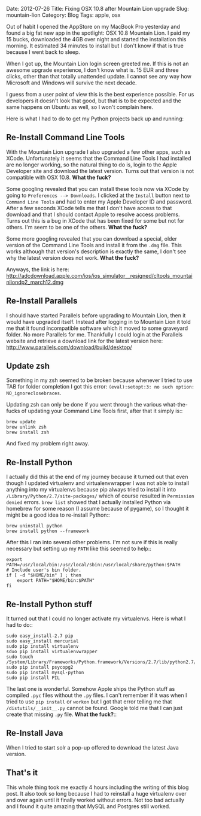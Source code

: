 Date: 2012-07-26
Title: Fixing OSX 10.8 after Mountain Lion upgrade
Slug: mountain-lion
Category: Blog
Tags: apple, osx

Out of habit I opened the AppStore on my MacBook Pro yesterday and found a big
fat new app in the spotlight: OSX 10.8 Mountain Lion. I paid my 15 bucks,
downloaded the 4GB over night and started the installation this morning. It
estimated 34 minutes to install but I don't know if that is true because I went
back to sleep.

When I got up, the Mountain Lion login screen greeted me. If this is not an
awesome upgrade experience, I don't know what is. 15 EUR and three clicks,
other than that totally unattended update. I cannot see any way how Microsoft
and Windows will survive the next decade.

I guess from a user point of view this is the best experience possible. For us
developers it doesn't look that good, but that is to be expected and the same
happens on Ubuntu as well, so I won't complain here.

Here is what I had to do to get my Python projects back up and running:

## Re-Install Command Line Tools

With the Mountain Lion upgrade I also upgraded a few other apps, such as XCode.
Unfortunately it seems that the Command Line Tools I had installed are no
longer working, so the natural thing to do is, login to the Apple Developer
site and download the latest version. Turns out that version is not compatible
with OSX 10.8. **What the fuck?**

Some googling revealed that you can install these tools now via XCode by going
to ``Preferences --> Downloads``. I clicked at the ``Install`` button next to
``Command Line Tools`` and had to enter my Apple Developer ID and password.
After a few seconds XCode tells me that I don't have access to that download
and that I should contact Apple to resolve access problems. Turns out this is
a bug in XCode that has been fixed for some but not for others. I'm seem to be
one of the others. **What the fuck?**

Some more googling revealed that you can download a special, older version
of the Command Line Tools and install it from the ``.dmg`` file. This works
although that version's description is exactly the same, I don't see why the
latest version does not work. **What the fuck?**

Anyways, the link is here: http://adcdownload.apple.com/ios/ios_simulator__resigned/cltools_mountainliondp2_march12.dmg

## Re-Install Parallels

I should have started Parallels before upgrading to Mountain Lion, then it
would have upgraded itself. Instead after logging in to Mountain Lion it
told me that it found incompatible software which it moved to some graveyard
folder. No more Parallels for me. Thankfully I could login at the Parallels
website and retrieve a download link for the latest version here: http://www.parallels.com/download/build/desktop/

## Update zsh

Something in my zsh seemed to be broken because whenever I tried to use TAB
for folder completion I got this error: ``(eval):setopt:3: no such option: NO_ignoreclosebraces``.

Updating zsh can only be done if you went through the various what-the-fucks of
updating your Command Line Tools first, after that it simply is::

    brew update
    brew unlink zsh
    brew install zsh

And fixed my problem right away.

## Re-Install Python

I actually did this at the end of my journey because it turned out that even
though I updated virtualenv and virtualenvwrapper I was not able to install
anything into my virtualenvs because pip always tried to install it into
``/Library/Python/2.7/site-packages/`` which of course resulted in ``Permission
denied`` errors. ``brew list`` showed that I actually installed Python via
homebrew for some reason (I assume because of pygame), so I thought it might
be a good idea to re-install Python::

    brew uninstall python
    brew install python --framework

After this I ran into several other problems. I'm not sure if this is really
necessary but setting up my ``PATH`` like this seemed to help::

    export PATH=/usr/local/bin:/usr/local/sbin:/usr/local/share/python:$PATH
    # Include user's bin folder.
    if [ -d "$HOME/bin" ] ; then
        export PATH="$HOME/bin:$PATH"
    fi

## Re-Install Python stuff

It turned out that I could no longer activate my virtualenvs. Here is what I
had to do::

    sudo easy_install-2.7 pip
    sudo easy_install mercurial
    sudo pip install virtualenv
    sduo pip install virtualenvwrapper
    sudo touch /System/Library/Frameworks/Python.framework/Versions/2.7/lib/python2.7/distutils/__init__.py
    sudo pip install psycopg2
    sudo pip install mysql-python
    sudo pip install PIL

The last one is wonderful. Somehow Apple ships the Python stuff as compiled
``.pyc`` files without the ``.py`` files. I can't remember if it was when I
tried to use ``pip install`` or ``workon`` but I got that error telling me
that ``/distutils/__init__.py`` cannot be found. Google told me that I can
just create that missing ``.py`` file. **What the fuck?**::

## Re-Install Java

When I tried to start solr a pop-up offered to download the latest Java version.

## That's it

This whole thing took me exactly 4 hours including the writing of this blog
post. It also took so long because I had to reinstall a huge virtualenv over
and over again until it finally worked without errors. Not too bad actually and
I found it quite amazing that MySQL and Postgres still worked.
